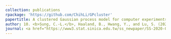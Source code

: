 ```yaml
---
collection: publications
rpackage: 'https://github.com/ChihLi/GPcluster'
papertitle: A clustered Gaussian process model for computer experiments
author: 10. <b>Sung, C.-L.</b>, Haaland, B., Hwang, Y., and Lu, S. (2023)
journal: <a href="https://www3.stat.sinica.edu.tw/ss_newpaper/SS-2020-0456_na.pdf">Statistica Sinica</a>, in press.
---
```

